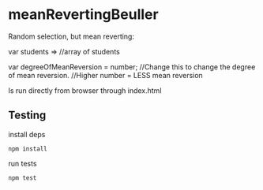 # meanRevertingBeuller


Random selection, but mean reverting:

var students => //array of students

var degreeOfMeanReversion = number;
//Change this to change the degree of mean reversion.
//Higher number = LESS mean reversion

Is run directly from browser through index.html


## Testing

install deps

```
npm install
```

run tests

```
npm test
```
